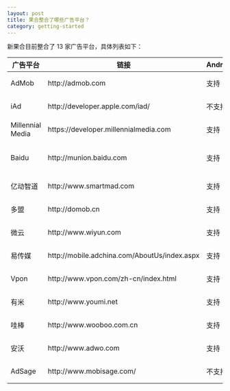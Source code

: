 ```yaml
---
layout: post
title: 果合整合了哪些广告平台？
category: getting-started
---
```


新果合目前整合了 13 家广告平台，具体列表如下：

<table>
	<thead>
		<tr>
			<th>广告平台</th>
			<th>链接</th>
			<th>Android</th>
			<th>iOS</th>
		</tr>
	</thead>
	<tbody>
		<tr>
			<td>AdMob</td>
			<td>http://admob.com</td>
			<td>支持</td>
			<td>支持</td>
		</tr>
		<tr>
			<td>iAd</td>
			<td>http://developer.apple.com/iad/</td>
			<td>不支持</td>
			<td>支持</td>
		</tr>
		<tr>
			<td>Millennial Media</td>
			<td>https://developer.millennialmedia.com</td>
			<td>支持</td>
			<td>支持</td>
		</tr>
		<tr>
			<td>Baidu</td>
			<td>http://munion.baidu.com</td>
			<td>支持</td>
			<td>不支持</td>
		</tr>
		<tr>
			<td>亿动智道</td>
			<td>http://www.smartmad.com</td>
			<td>支持</td>
			<td>支持</td>
		</tr>
		<tr>
			<td>多盟</td>
			<td>http://domob.cn</td>
			<td>支持</td>
			<td>支持</td>
		</tr>
		<tr>
			<td>微云</td>
			<td>http://www.wiyun.com</td>
			<td>支持</td>
			<td>支持</td>
		</tr>
		<tr>
			<td>易传媒</td>
			<td>http://mobile.adchina.com/AboutUs/index.aspx</td>
			<td>支持</td>
			<td>支持</td>
		<tr>
			<td>Vpon</td>
			<td>http://www.vpon.com/zh-cn/index.html</td>
			<td>支持</td>
			<td>支持</td>
		</tr>
		<tr>
			<td>有米</td>
			<td>http://www.youmi.net</td>
			<td>支持</td>
			<td>支持</td>
		</tr>
		<tr>
			<td>哇棒</td>
			<td>http://www.wooboo.com.cn</td>
			<td>支持</td>
			<td>支持</td>
		</tr>
		<tr>
			<td>安沃</td>
			<td>http://www.adwo.com</td>
			<td>支持</td>
			<td>支持</td>
		</tr>
		<tr>
			<td>AdSage</td>
			<td>http://www.mobisage.com/</td>
			<td>不支持</td>
			<td>支持</td>
		</tr>
	</tbody>
</table>
		